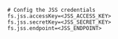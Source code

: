     # Config the JSS credentials
    fs.jss.accessKey=<JSS_ACCESS_KEY>
    fs.jss.secretKey=<JSS_SECRET_KEY>
    fs.jss.endpoint=<JSS_ENDPOINT>
